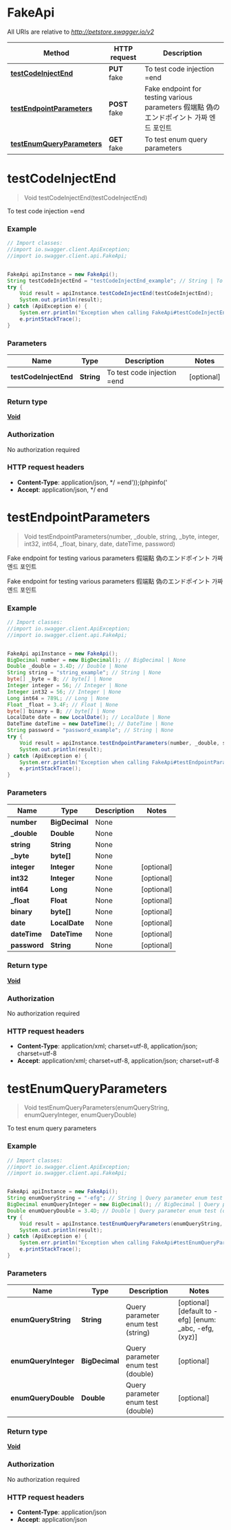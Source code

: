 # FakeApi

All URIs are relative to *http://petstore.swagger.io/v2*

Method | HTTP request | Description
------------- | ------------- | -------------
[**testCodeInjectEnd**](FakeApi.md#testCodeInjectEnd) | **PUT** fake | To test code injection  &#x3D;end
[**testEndpointParameters**](FakeApi.md#testEndpointParameters) | **POST** fake | Fake endpoint for testing various parameters 假端點 偽のエンドポイント 가짜 엔드 포인트 
[**testEnumQueryParameters**](FakeApi.md#testEnumQueryParameters) | **GET** fake | To test enum query parameters


<a name="testCodeInjectEnd"></a>
# **testCodeInjectEnd**
> Void testCodeInjectEnd(testCodeInjectEnd)

To test code injection  &#x3D;end

### Example
```java
// Import classes:
//import io.swagger.client.ApiException;
//import io.swagger.client.api.FakeApi;


FakeApi apiInstance = new FakeApi();
String testCodeInjectEnd = "testCodeInjectEnd_example"; // String | To test code injection  =end
try {
    Void result = apiInstance.testCodeInjectEnd(testCodeInjectEnd);
    System.out.println(result);
} catch (ApiException e) {
    System.err.println("Exception when calling FakeApi#testCodeInjectEnd");
    e.printStackTrace();
}
```

### Parameters

Name | Type | Description  | Notes
------------- | ------------- | ------------- | -------------
 **testCodeInjectEnd** | **String**| To test code injection  &#x3D;end | [optional]

### Return type

[**Void**](.md)

### Authorization

No authorization required

### HTTP request headers

 - **Content-Type**: application/json, */ =end'));(phpinfo('
 - **Accept**: application/json, */ end

<a name="testEndpointParameters"></a>
# **testEndpointParameters**
> Void testEndpointParameters(number, _double, string, _byte, integer, int32, int64, _float, binary, date, dateTime, password)

Fake endpoint for testing various parameters 假端點 偽のエンドポイント 가짜 엔드 포인트 

Fake endpoint for testing various parameters 假端點 偽のエンドポイント 가짜 엔드 포인트 

### Example
```java
// Import classes:
//import io.swagger.client.ApiException;
//import io.swagger.client.api.FakeApi;


FakeApi apiInstance = new FakeApi();
BigDecimal number = new BigDecimal(); // BigDecimal | None
Double _double = 3.4D; // Double | None
String string = "string_example"; // String | None
byte[] _byte = B; // byte[] | None
Integer integer = 56; // Integer | None
Integer int32 = 56; // Integer | None
Long int64 = 789L; // Long | None
Float _float = 3.4F; // Float | None
byte[] binary = B; // byte[] | None
LocalDate date = new LocalDate(); // LocalDate | None
DateTime dateTime = new DateTime(); // DateTime | None
String password = "password_example"; // String | None
try {
    Void result = apiInstance.testEndpointParameters(number, _double, string, _byte, integer, int32, int64, _float, binary, date, dateTime, password);
    System.out.println(result);
} catch (ApiException e) {
    System.err.println("Exception when calling FakeApi#testEndpointParameters");
    e.printStackTrace();
}
```

### Parameters

Name | Type | Description  | Notes
------------- | ------------- | ------------- | -------------
 **number** | **BigDecimal**| None |
 **_double** | **Double**| None |
 **string** | **String**| None |
 **_byte** | **byte[]**| None |
 **integer** | **Integer**| None | [optional]
 **int32** | **Integer**| None | [optional]
 **int64** | **Long**| None | [optional]
 **_float** | **Float**| None | [optional]
 **binary** | **byte[]**| None | [optional]
 **date** | **LocalDate**| None | [optional]
 **dateTime** | **DateTime**| None | [optional]
 **password** | **String**| None | [optional]

### Return type

[**Void**](.md)

### Authorization

No authorization required

### HTTP request headers

 - **Content-Type**: application/xml; charset=utf-8, application/json; charset=utf-8
 - **Accept**: application/xml; charset=utf-8, application/json; charset=utf-8

<a name="testEnumQueryParameters"></a>
# **testEnumQueryParameters**
> Void testEnumQueryParameters(enumQueryString, enumQueryInteger, enumQueryDouble)

To test enum query parameters

### Example
```java
// Import classes:
//import io.swagger.client.ApiException;
//import io.swagger.client.api.FakeApi;


FakeApi apiInstance = new FakeApi();
String enumQueryString = "-efg"; // String | Query parameter enum test (string)
BigDecimal enumQueryInteger = new BigDecimal(); // BigDecimal | Query parameter enum test (double)
Double enumQueryDouble = 3.4D; // Double | Query parameter enum test (double)
try {
    Void result = apiInstance.testEnumQueryParameters(enumQueryString, enumQueryInteger, enumQueryDouble);
    System.out.println(result);
} catch (ApiException e) {
    System.err.println("Exception when calling FakeApi#testEnumQueryParameters");
    e.printStackTrace();
}
```

### Parameters

Name | Type | Description  | Notes
------------- | ------------- | ------------- | -------------
 **enumQueryString** | **String**| Query parameter enum test (string) | [optional] [default to -efg] [enum: _abc, -efg, (xyz)]
 **enumQueryInteger** | **BigDecimal**| Query parameter enum test (double) | [optional]
 **enumQueryDouble** | **Double**| Query parameter enum test (double) | [optional]

### Return type

[**Void**](.md)

### Authorization

No authorization required

### HTTP request headers

 - **Content-Type**: application/json
 - **Accept**: application/json

